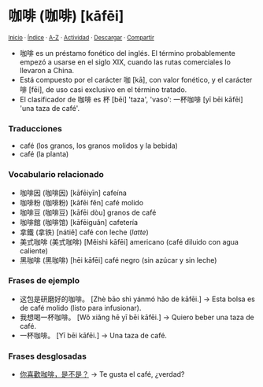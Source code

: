 # 咖啡 (咖啡) [kāfēi]
<sup>[Inicio](../../../../index.md) · [Índice](../../../../indices/chino-espanol-ka1.md) · [A-Z](../../../../indices/alfabetico.md) · [Actividad](../../../../indices/actividad.md) · <a href="../../../../contenido/k/a/1/ka1-fei1.html" download="jucardus-ka1-fei1.html">Descargar</a> · [Compartir](https://x.com/intent/tweet?text=%E5%92%96%E5%95%A1%20(%E5%92%96%E5%95%A1)%20%5Bk%C4%81f%C4%93i%5D%20en%20el%20Diccionario%20chino-espa%C3%B1ol%2C%20con%20frases%20de%20ejemplo%2C%20notas%20gramaticales%20y%20traducciones.%0A%E2%86%92%20https%3A%2F%2Fjucardus.github.io%2Fcontenido%2Fk%2Fa%2F1%2Fka1-fei1.html%0A%0A%23chn_espnl_jucardus%0A%40jucardus)</sup>

* 咖啡 es un préstamo fonético del inglés. El término probablemente empezó a usarse en el siglo XIX, cuando las rutas comerciales lo llevaron a China.
* Está compuesto por el carácter 咖 [kā], con valor fonético, y el carácter 啡 [fēi], de uso casi exclusivo en el término tratado.
* El clasificador de 咖啡 es 杯 [bēi] 'taza', 'vaso': 一杯咖啡 [yī bēi kāfēi] 'una taza de café'.

### Traducciones

* café (los granos, los granos molidos y la bebida)
* café (la planta)

### Vocabulario relacionado

* 咖啡因 (咖啡因) [kāfēiyīn] cafeína
* 咖啡粉 (咖啡粉) [kāfēi fěn] café molido
* 咖啡豆 (咖啡豆) [kāfēi dòu] granos de café
* 咖啡館 (咖啡馆) [kāfēiguǎn] cafetería
* 拿鐵 (拿铁) [nátiě] café con leche (_latte_)
* 美式咖啡 (美式咖啡) [Měishì kāfēi] americano (café diluido con agua caliente)
* 黑咖啡 (黑咖啡) [hēi kāfēi] café negro (sin azúcar y sin leche)

### Frases de ejemplo

* 这包是研磨好的咖啡。 [Zhè bāo shì yánmó hǎo de kāfēi.] → Esta bolsa es de café molido (listo para infusionar).
* 我想喝一杯咖啡。 [Wǒ xiǎng hē yī bēi kāfēi.] → Quiero beber una taza de café.
* 一杯咖啡。 [Yī bēi kāfēi.] → Una taza de café.

### Frases desglosadas

* [你喜歡咖啡，是不是？](../../../../contenido/n/i/3/ni3-xi3-huan1-ka1-fei1-shi4-bu2-shi4.md) → Te gusta el café, ¿verdad?
